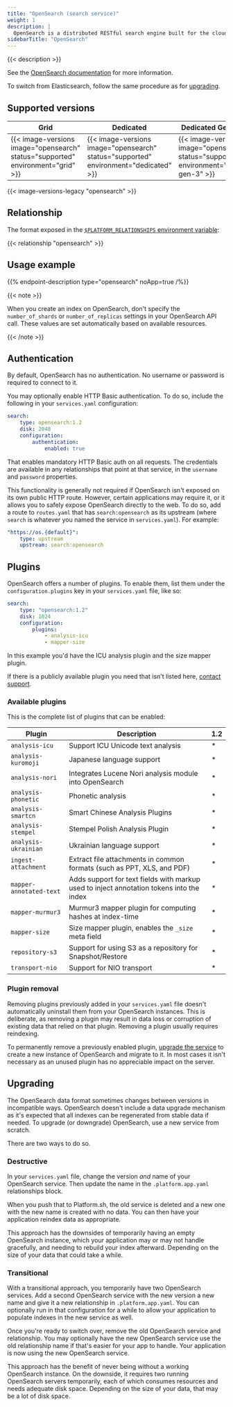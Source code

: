 ```yaml
---
title: "OpenSearch (search service)"
weight: 1
description: |
  OpenSearch is a distributed RESTful search engine built for the cloud.
sidebarTitle: "OpenSearch"
---
```


{{< description >}}

See the [OpenSearch documentation](https://opensearch.org/docs/1.2/) for more information.

To switch from Elasticsearch, follow the same procedure as for [upgrading](#upgrading).

## Supported versions

<!--
To update the versions in this table, use docs/data/registry.json
-->
| **Grid** | **Dedicated** | **Dedicated Generation 3** |
|----------------------------------|---------------|---------------|
|  {{< image-versions image="opensearch" status="supported" environment="grid" >}} | {{< image-versions image="opensearch" status="supported" environment="dedicated" >}} | {{< image-versions image="opensearch" status="supported" environment="dedicated-gen-3" >}} |

{{< image-versions-legacy "opensearch" >}}

## Relationship

The format exposed in the [`$PLATFORM_RELATIONSHIPS` environment variable](../../development/variables/use-variables.md#use-platformsh-provided-variables):

{{< relationship "opensearch" >}}

## Usage example

{{% endpoint-description type="opensearch" noApp=true /%}}

{{< note >}}

When you create an index on OpenSearch,
don't specify the `number_of_shards` or `number_of_replicas` settings in your OpenSearch API call.
These values are set automatically based on available resources.

{{< /note >}}

## Authentication

By default, OpenSearch has no authentication.
No username or password is required to connect to it.

You may optionally enable HTTP Basic authentication.
To do so, include the following in your `services.yaml` configuration:

```yaml {location=".platform/services.yaml"}
search:
    type: opensearch:1.2
    disk: 2048
    configuration:
        authentication:
            enabled: true
```

That enables mandatory HTTP Basic auth on all requests.
The credentials are available in any relationships that point at that service,
in the `username` and `password` properties.

This functionality is generally not required if OpenSearch isn't exposed on its own public HTTP route.
However, certain applications may require it, or it allows you to safely expose OpenSearch directly to the web.
To do so, add a route to `routes.yaml` that has `search:opensearch` as its upstream
(where `search` is whatever you named the service in `services.yaml`).
For example:

```yaml {location=".platform/routes.yaml"}
"https://os.{default}":
    type: upstream
    upstream: search:opensearch
```

## Plugins

OpenSearch offers a number of plugins.
To enable them, list them under the `configuration.plugins` key in your `services.yaml` file, like so:

```yaml {location=".platform/services.yaml"}
search:
    type: "opensearch:1.2"
    disk: 1024
    configuration:
        plugins:
            - analysis-icu
            - mapper-size
```

In this example you'd have the ICU analysis plugin and the size mapper plugin.

If there is a publicly available plugin you need that isn't listed here, [contact support](../../overview/get-support.md).

### Available plugins

This is the complete list of plugins that can be enabled:

| Plugin                  | Description                                                                               | 1.2 |
|-------------------------|-------------------------------------------------------------------------------------------|-----|
| `analysis-icu`          | Support ICU Unicode text analysis                                                         | *   |
| `analysis-kuromoji`     | Japanese language support                                                                 | *   |
| `analysis-nori`         | Integrates Lucene Nori analysis module into OpenSearch                                    | *   |
| `analysis-phonetic`     | Phonetic analysis                                                                         | *   |
| `analysis-smartcn`      | Smart Chinese Analysis Plugins                                                            | *   |
| `analysis-stempel`      | Stempel Polish Analysis Plugin                                                            | *   |
| `analysis-ukrainian`    | Ukrainian language support                                                                | *   |
| `ingest-attachment`     | Extract file attachments in common formats (such as PPT, XLS, and PDF)                    | *   |
| `mapper-annotated-text` | Adds support for text fields with markup used to inject annotation tokens into the index  | *   |
| `mapper-murmur3`        | Murmur3 mapper plugin for computing hashes at index-time                                  | *   |
| `mapper-size`           | Size mapper plugin, enables the `_size` meta field                                        | *   |
| `repository-s3`         | Support for using S3 as a repository for Snapshot/Restore                                 | *   |
| `transport-nio`         | Support for NIO transport                                                                 | *   |

### Plugin removal

Removing plugins previously added in your `services.yaml` file doesn't automatically uninstall them from your OpenSearch instances.
This is deliberate, as removing a plugin may result in data loss or corruption of existing data that relied on that plugin.
Removing a plugin usually requires reindexing.

To permanently remove a previously enabled plugin,
[upgrade the service](#upgrading) to create a new instance of OpenSearch and migrate to it.
In most cases it isn't necessary as an unused plugin has no appreciable impact on the server.

## Upgrading

The OpenSearch data format sometimes changes between versions in incompatible ways.
OpenSearch doesn't include a data upgrade mechanism as it's expected that all indexes can be regenerated from stable data if needed.
To upgrade (or downgrade) OpenSearch, use a new service from scratch.

There are two ways to do so.

### Destructive

In your `services.yaml` file, change the version *and* name of your OpenSearch service.
Then update the name in the `.platform.app.yaml` relationships block.

When you push that to Platform.sh, the old service is deleted and a new one with the new name is created with no data.
You can then have your application reindex data as appropriate.

This approach has the downsides of temporarily having an empty OpenSearch instance,
which your application may or may not handle gracefully, and needing to rebuild your index afterward.
Depending on the size of your data that could take a while.

### Transitional

With a transitional approach, you temporarily have two OpenSearch services.
Add a second OpenSearch service with the new version a new name and give it a new relationship in `.platform.app.yaml`.
You can optionally run in that configuration for a while to allow your application to populate indexes in the new service as well.

Once you're ready to switch over, remove the old OpenSearch service and relationship.
You may optionally have the new OpenSearch service use the old relationship name if that's easier for your app to handle.
Your application is now using the new OpenSearch service.

This approach has the benefit of never being without a working OpenSearch instance.
On the downside, it requires two running OpenSearch servers temporarily,
each of which consumes resources and needs adequate disk space.
Depending on the size of your data, that may be a lot of disk space.
